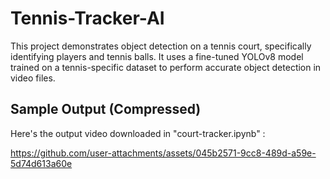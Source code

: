 
# Tennis-Tracker-AI

This project demonstrates object detection on a tennis court, specifically identifying players and tennis balls. It uses a fine-tuned YOLOv8 model trained on a tennis-specific dataset to perform accurate object detection in video files.

  ## Sample Output (Compressed) 
Here's the output video downloaded in "court-tracker.ipynb" : 


https://github.com/user-attachments/assets/045b2571-9cc8-489d-a59e-5d74d613a60e







    
